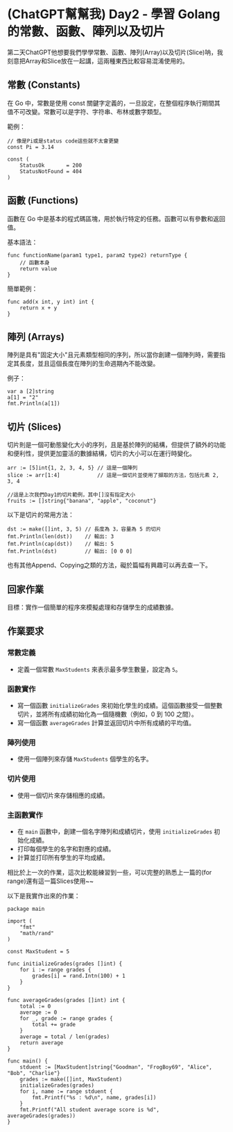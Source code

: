 # (ChatGPT幫幫我) Day2 - 學習 Golang 的常數、函數、陣列以及切片
第二天ChatGPT他想要我們學學常數、函數、陣列(Array)以及切片(Slice)呐，我刻意把Array和Slice放在一起講，這兩種東西比較容易混淆使用的。

## 常數 (Constants)
在 Go 中，常數是使用 const 關鍵字定義的，一旦設定，在整個程序執行期間其值不可改變。常數可以是字符、字符串、布林或數字類型。

範例：

```go!
// 像是Pi或是status code這些就不太會更變
const Pi = 3.14

const (
	StatusOk       = 200
	StatusNotFound = 404
)

```
## 函數 (Functions)
函數在 Go 中是基本的程式碼區塊，用於執行特定的任務。函數可以有參數和返回值。

基本語法：
```go!
func functionName(param1 type1, param2 type2) returnType {
	// 函數本身
	return value
}
```

簡單範例：
```go!
func add(x int, y int) int {
	return x + y
}
```

## 陣列 (Arrays)
陣列是具有"固定大小"且元素類型相同的序列，所以當你創建一個陣列時，需要指定其長度，並且這個長度在陣列的生命週期內不能改變。

例子：
```go!
var a [2]string
a[1] = "2"
fmt.Println(a[1])
```

## 切片 (Slices)
切片則是一個可動態變化大小的序列，且是基於陣列的結構，但提供了額外的功能和便利性，提供更加靈活的數據結構，切片的大小可以在運行時變化。

```go!
arr := [5]int{1, 2, 3, 4, 5} // 這是一個陣列
slice := arr[1:4]            // 這是一個切片並使用了擷取的方法，包括元素 2, 3, 4

//這是上次我們Day1的切片範例，其中[]沒有指定大小
fruits := []string{"banana", "apple", "coconut"}
```
以下是切片的常用方法：
```go!
dst := make([]int, 3, 5) // 長度為 3，容量為 5 的切片
fmt.Println(len(dst))    // 輸出: 3
fmt.Println(cap(dst))    // 輸出: 5
fmt.Println(dst)         // 輸出: [0 0 0]

```
也有其他Append、Copying之類的方法，礙於篇幅有興趣可以再去查一下。

## 回家作業
目標：實作一個簡單的程序來模擬處理和存儲學生的成績數據。
## 作業要求

### 常數定義
- 定義一個常數 `MaxStudents` 來表示最多學生數量，設定為 `5`。

### 函數實作
- 寫一個函數 `initializeGrades` 來初始化學生的成績。這個函數接受一個整數切片，並將所有成績初始化為一個隨機數（例如，0 到 100 之間）。
- 寫一個函數 `averageGrades` 計算並返回切片中所有成績的平均值。

### 陣列使用
- 使用一個陣列來存儲 `MaxStudents` 個學生的名字。

### 切片使用
- 使用一個切片來存儲相應的成績。

### 主函數實作
- 在 `main` 函數中，創建一個名字陣列和成績切片，使用 `initializeGrades` 初始化成績。
- 打印每個學生的名字和對應的成績。
- 計算並打印所有學生的平均成績。

相比於上一次的作業，這次比較能練習到一些，可以完整的熟悉上一篇的(for range)還有這一篇Slices使用~~

以下是我實作出來的作業：
```go!
package main

import (
	"fmt"
	"math/rand"
)

const MaxStudent = 5

func initializeGrades(grades []int) {
	for i := range grades {
		grades[i] = rand.Intn(100) + 1
	}
}

func averageGrades(grades []int) int {
	total := 0
	average := 0
	for _, grade := range grades {
		total += grade
	}
	average = total / len(grades)
	return average
}

func main() {
	stduent := [MaxStudent]string{"Goodman", "FrogBoy69", "Alice", "Bob", "Charlie"}
	grades := make([]int, MaxStudent)
	initializeGrades(grades)
	for i, name := range stduent {
		fmt.Printf("%s : %d\n", name, grades[i])
	}
	fmt.Printf("All student average score is %d", averageGrades(grades))
}

```